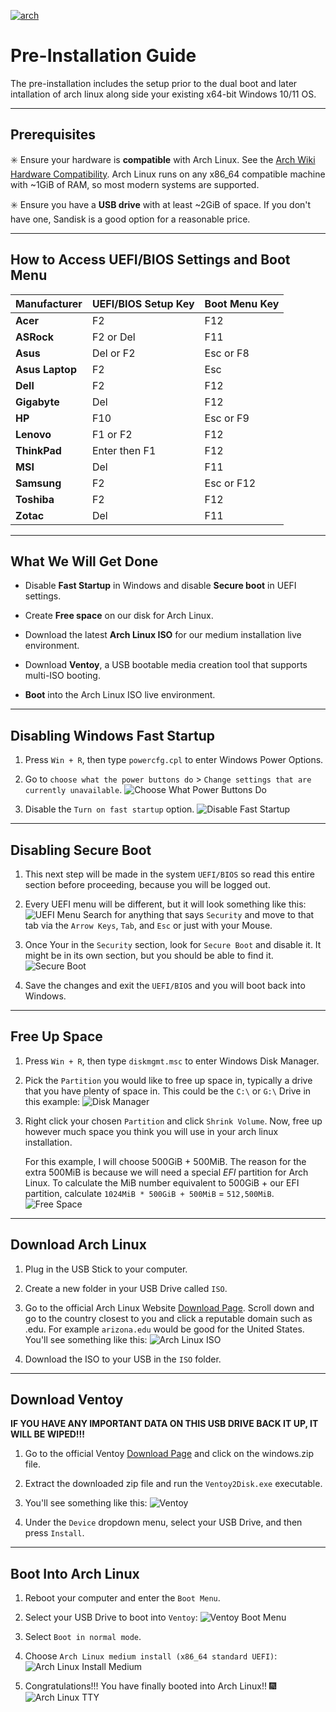 [![arch](https://cdn3.emoji.gg/emojis/4744_arch.png)](https://emoji.gg/emoji/4744_arch)

# Pre-Installation Guide
The pre-installation includes the setup prior to the dual boot and later intallation of arch linux along side your existing x64-bit Windows 10/11 OS.

---

## Prerequisites

✳️ Ensure your hardware is **compatible** with Arch Linux. See the [Arch Wiki Hardware Compatibility](https://wiki.archlinux.org/title/Category%3AHardware). Arch Linux runs on any x86_64 compatible machine with ~1GiB of RAM, so most modern systems are supported.

✳️ Ensure you have a **USB drive** with at least ~2GiB of space. If you don't have one, Sandisk is a good option for a reasonable price.

---

## How to Access UEFI/BIOS Settings and Boot Menu

| Manufacturer     | UEFI/BIOS Setup Key | Boot Menu Key |
|------------------|---------------------|---------------|
| **Acer**         | F2                  | F12           |
| **ASRock**       | F2 or Del           | F11           |
| **Asus**         | Del or F2           | Esc or F8     |
| **Asus Laptop**  | F2                  | Esc           |
| **Dell**         | F2                  | F12           |
| **Gigabyte**     | Del                 | F12           |
| **HP**           | F10                 | Esc or F9     |
| **Lenovo**       | F1 or F2            | F12           |
| **ThinkPad**     | Enter then F1       | F12           |
| **MSI**          | Del                 | F11           |
| **Samsung**      | F2                  | Esc or F12    |
| **Toshiba**      | F2                  | F12           |
| **Zotac**        | Del                 | F11           |

---

## What We Will Get Done

- Disable **Fast Startup** in Windows and disable **Secure boot** in UEFI settings.

- Create **Free space** on our disk for Arch Linux.

- Download the latest **Arch Linux ISO** for our medium installation live environment. 

- Download **Ventoy**, a USB bootable media creation tool that supports multi-ISO booting.
  
- **Boot** into the Arch Linux ISO live environment.  

---

## Disabling Windows Fast Startup

1. Press `Win + R`, then type `powercfg.cpl` to enter Windows Power Options.

2. Go to `choose what the power buttons do` > `Change settings that are currently unavailable`. ![Choose What Power Buttons Do](../../assets/dual_boot/pre_installation/choose_power_buttons_do.png)

1. Disable the `Turn on fast startup` option. ![Disable Fast Startup](../../assets/disable_fast_startup.png)

---

## Disabling Secure Boot

1. This next step will be made in the system `UEFI/BIOS` so read this entire section before proceeding, because you will be logged out. 

2. Every UEFI menu will be different, but it will look something like this: ![UEFI Menu](../../assets/dual_boot/pre_installation/uefi_menu.png) Search for anything that says `Security` and move to that tab via the `Arrow Keys`, `Tab`, and `Esc` or just with your Mouse.

3. Once Your in the `Security` section, look for `Secure Boot` and disable it. It might be in its own section, but you should be able to find it. ![Secure Boot](../../assets/dual_boot/pre_installation/secure_boot.png)

4. Save the changes and exit the `UEFI/BIOS` and you will boot back into Windows. 

---

## Free Up Space

1. Press `Win + R`, then type `diskmgmt.msc` to enter Windows Disk Manager.

2. Pick the `Partition` you would like to free up space in, typically a drive that you have plenty of space in. This could be the `C:\` or `G:\` Drive in this example: ![Disk Manager](../../assets/dual_boot/pre_installation/disk_manager.png)

3. Right click your chosen `Partition` and click `Shrink Volume`. Now, free up however much space you think you will use in your arch linux installation.

   For this example, I will choose 500GiB + 500MiB. The reason for the extra 500MiB is because we will need a special *EFI* partition for Arch Linux. To calculate the MiB number equivalent to 500GiB + our EFI partition, calculate `1024MiB * 500GiB + 500MiB` = `512,500MiB`. ![Free Space](../../assets/dual_boot/pre_installation/free_space.png)

---

## Download Arch Linux

1. Plug in the USB Stick to your computer. 

2. Create a new folder in your USB Drive called `ISO`. 

3. Go to the official Arch Linux Website [Download Page](https://archlinux.org/download/). Scroll down and go to the country closest to you and click a reputable domain such as .edu. For example `arizona.edu` would be good for the United States. You'll see something like this: ![Arch Linux ISO](../../assets/dual_boot/pre_installation/arch_linux_iso.png)
   
4. Download the ISO to your USB in the `ISO` folder.

---

## Download Ventoy

**IF YOU HAVE ANY IMPORTANT DATA ON THIS USB DRIVE BACK IT UP, IT WILL BE WIPED!!!**

1. Go to the official Ventoy [Download Page](https://ventoy.net/en/download.html) and click on the windows.zip file. 

2. Extract the downloaded zip file and run the `Ventoy2Disk.exe` executable.

3. You'll see something like this: ![Ventoy](../../assets/dual_boot/pre_installation/ventoy.png)

4. Under the `Device` dropdown menu, select your USB Drive, and then press `Install`.

---

## Boot Into Arch Linux

1. Reboot your computer and enter the `Boot Menu`. 

2. Select your USB Drive to boot into `Ventoy`: ![Ventoy Boot Menu](../../assets/dual_boot/pre_installation/ventoy_boot.png)
   
3. Select `Boot in normal mode`.

4. Choose `Arch Linux medium install (x86_64 standard UEFI)`: ![Arch Linux Install Medium](../../assets/dual_boot/pre_installation/arch_install_medium.jpg)

5. Congratulations!!! You have finally booted into Arch Linux!! 🎆 ![Arch Linux TTY](../../assets/dual_boot/pre_installation/arch_linux_tty.jpg)
